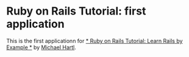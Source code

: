 # Ruby on Rails Tutorial: first application

This is the first applicationn for
[* Ruby on Rails Tutorial: Learn Rails by Example *](http://railstuorial.org/)
by [Michael Hartl](http://michaelhartl.com/).